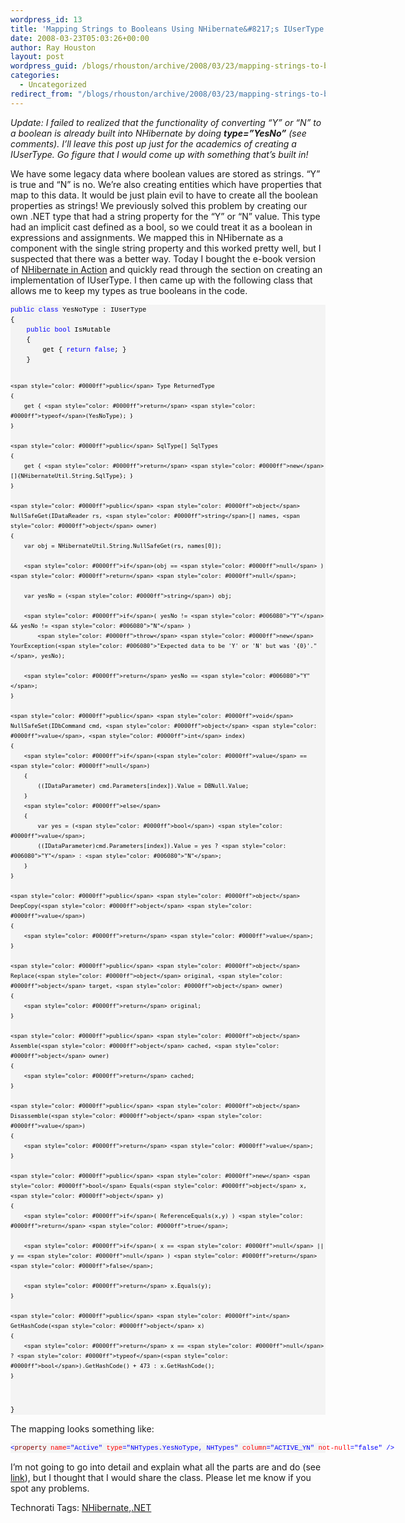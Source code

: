 ```yaml
---
wordpress_id: 13
title: 'Mapping Strings to Booleans Using NHibernate&#8217;s IUserType'
date: 2008-03-23T05:03:26+00:00
author: Ray Houston
layout: post
wordpress_guid: /blogs/rhouston/archive/2008/03/23/mapping-strings-to-booleans-using-nhibernate-s-iusertype.aspx
categories:
  - Uncategorized
redirect_from: "/blogs/rhouston/archive/2008/03/23/mapping-strings-to-booleans-using-nhibernate-s-iusertype.aspx/"
---
```

_Update: I failed to realized that the functionality of converting &#8220;Y&#8221; or &#8220;N&#8221; to a boolean is already built into NHibernate by doing **type=&#8221;YesNo&#8221;** (see comments). I&#8217;ll leave this post up just for the academics of creating a IUserType. Go figure that I would come up with something that&#8217;s built in!_

We have some legacy data where boolean values are stored as strings. &#8220;Y&#8221; is true and &#8220;N&#8221; is no. We&#8217;re also creating entities which have properties that map to this data. It would be just plain evil to have to create all the boolean properties as strings! We previously solved this problem by creating our own .NET type that had a string property for the &#8220;Y&#8221; or &#8220;N&#8221; value. This type had an implicit cast defined as a bool, so we could treat it as a boolean in expressions and assignments. We mapped this in NHibernate as a component with the single string property and this worked pretty well, but I suspected that there was a better way. Today I bought the e-book version of [NHibernate in Action](http://www.manning.com/kuate/) and quickly read through the section on creating an implementation of IUserType. I then came up with the following class that allows me to keep my types as true booleans in the code.

<div>
  <pre style="padding-right: 0px;padding-left: 0px;font-size: 8pt;padding-bottom: 0px;margin: 0em;overflow: visible;width: 100%;color: black;border-top-style: none;line-height: 12pt;padding-top: 0px;font-family: consolas, 'Courier New', courier, monospace;border-right-style: none;border-left-style: none;background-color: #f4f4f4;border-bottom-style: none"><span style="color: #0000ff">public</span> <span style="color: #0000ff">class</span> YesNoType : IUserType
{
    <span style="color: #0000ff">public</span> <span style="color: #0000ff">bool</span> IsMutable
    {
        get { <span style="color: #0000ff">return</span> <span style="color: #0000ff">false</span>; }
    }

    <span style="color: #0000ff">public</span> Type ReturnedType
    {
        get { <span style="color: #0000ff">return</span> <span style="color: #0000ff">typeof</span>(YesNoType); }
    }

    <span style="color: #0000ff">public</span> SqlType[] SqlTypes
    {
        get { <span style="color: #0000ff">return</span> <span style="color: #0000ff">new</span>[]{NHibernateUtil.String.SqlType}; }
    }

    <span style="color: #0000ff">public</span> <span style="color: #0000ff">object</span> NullSafeGet(IDataReader rs, <span style="color: #0000ff">string</span>[] names, <span style="color: #0000ff">object</span> owner)
    {
        var obj = NHibernateUtil.String.NullSafeGet(rs, names[0]);

        <span style="color: #0000ff">if</span>(obj == <span style="color: #0000ff">null</span> ) <span style="color: #0000ff">return</span> <span style="color: #0000ff">null</span>;

        var yesNo = (<span style="color: #0000ff">string</span>) obj;

        <span style="color: #0000ff">if</span>( yesNo != <span style="color: #006080">"Y"</span> && yesNo != <span style="color: #006080">"N"</span> )
            <span style="color: #0000ff">throw</span> <span style="color: #0000ff">new</span> YourException(<span style="color: #006080">"Expected data to be 'Y' or 'N' but was '{0}'."</span>, yesNo);

        <span style="color: #0000ff">return</span> yesNo == <span style="color: #006080">"Y"</span>;
    }

    <span style="color: #0000ff">public</span> <span style="color: #0000ff">void</span> NullSafeSet(IDbCommand cmd, <span style="color: #0000ff">object</span> <span style="color: #0000ff">value</span>, <span style="color: #0000ff">int</span> index)
    {
        <span style="color: #0000ff">if</span>(<span style="color: #0000ff">value</span> == <span style="color: #0000ff">null</span>)
        {
            ((IDataParameter) cmd.Parameters[index]).Value = DBNull.Value;
        }
        <span style="color: #0000ff">else</span>
        {
            var yes = (<span style="color: #0000ff">bool</span>) <span style="color: #0000ff">value</span>;
            ((IDataParameter)cmd.Parameters[index]).Value = yes ? <span style="color: #006080">"Y"</span> : <span style="color: #006080">"N"</span>;
        }
    }

    <span style="color: #0000ff">public</span> <span style="color: #0000ff">object</span> DeepCopy(<span style="color: #0000ff">object</span> <span style="color: #0000ff">value</span>)
    {
        <span style="color: #0000ff">return</span> <span style="color: #0000ff">value</span>;
    }

    <span style="color: #0000ff">public</span> <span style="color: #0000ff">object</span> Replace(<span style="color: #0000ff">object</span> original, <span style="color: #0000ff">object</span> target, <span style="color: #0000ff">object</span> owner)
    {
        <span style="color: #0000ff">return</span> original;
    }

    <span style="color: #0000ff">public</span> <span style="color: #0000ff">object</span> Assemble(<span style="color: #0000ff">object</span> cached, <span style="color: #0000ff">object</span> owner)
    {
        <span style="color: #0000ff">return</span> cached;
    }

    <span style="color: #0000ff">public</span> <span style="color: #0000ff">object</span> Disassemble(<span style="color: #0000ff">object</span> <span style="color: #0000ff">value</span>)
    {
        <span style="color: #0000ff">return</span> <span style="color: #0000ff">value</span>;
    }

    <span style="color: #0000ff">public</span> <span style="color: #0000ff">new</span> <span style="color: #0000ff">bool</span> Equals(<span style="color: #0000ff">object</span> x, <span style="color: #0000ff">object</span> y)
    {
        <span style="color: #0000ff">if</span>( ReferenceEquals(x,y) ) <span style="color: #0000ff">return</span> <span style="color: #0000ff">true</span>;

        <span style="color: #0000ff">if</span>( x == <span style="color: #0000ff">null</span> || y == <span style="color: #0000ff">null</span> ) <span style="color: #0000ff">return</span> <span style="color: #0000ff">false</span>;

        <span style="color: #0000ff">return</span> x.Equals(y);
    }

    <span style="color: #0000ff">public</span> <span style="color: #0000ff">int</span> GetHashCode(<span style="color: #0000ff">object</span> x)
    {
        <span style="color: #0000ff">return</span> x == <span style="color: #0000ff">null</span> ? <span style="color: #0000ff">typeof</span>(<span style="color: #0000ff">bool</span>).GetHashCode() + 473 : x.GetHashCode();
    }
}
</pre>
</div>

The mapping looks something like:

<div>
  <pre style="padding-right: 0px;padding-left: 0px;font-size: 8pt;padding-bottom: 0px;margin: 0em;overflow: visible;width: 100%;color: black;border-top-style: none;line-height: 12pt;padding-top: 0px;font-family: consolas, 'Courier New', courier, monospace;border-right-style: none;border-left-style: none;background-color: #f4f4f4;border-bottom-style: none"><span style="color: #0000ff">&lt;</span><span style="color: #800000">property</span> <span style="color: #ff0000">name</span><span style="color: #0000ff">="Active"</span> <span style="color: #ff0000">type</span><span style="color: #0000ff">="NHTypes.YesNoType, NHTypes"</span> <span style="color: #ff0000">column</span><span style="color: #0000ff">="ACTIVE_YN"</span> <span style="color: #ff0000">not-null</span><span style="color: #0000ff">="false"</span> <span style="color: #0000ff">/&gt;</span></pre>
</div>

I&#8217;m not going to go into detail and explain what all the parts are and do (see [link](http://www.surcombe.com/nhibernate-1.2/api/html/AllMembers_T_NHibernate_UserTypes_IUserType.htm)), but I thought that I would share the class. Please let me know if you spot any problems.

<div class="wlWriterSmartContent" style="padding-right: 0px;padding-left: 0px;padding-bottom: 0px;margin: 0px;padding-top: 0px">
  Technorati Tags: <a href="http://technorati.com/tags/NHibernate" rel="tag">NHibernate</a>,<a href="http://technorati.com/tags/.NET" rel="tag">.NET</a>
</div>